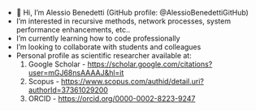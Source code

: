 - 👋 Hi, I’m Alessio Benedetti (GitHub profile: @AlessioBenedettiGitHub)
- I’m interested in recursive methods, network processes, system performance enhancements, etc..
- I’m currently learning how to code professionally
- I’m looking to collaborate with students and colleagues
- Personal profile as scientific researcher available at:
    1) Google Scholar - https://scholar.google.com/citations?user=mGJ68nsAAAAJ&hl=it
    2) Scopus - https://www.scopus.com/authid/detail.uri?authorId=37361029200
    3) ORCID - https://orcid.org/0000-0002-8223-9247


<!---
AlessioBenedettiGitHub/AlessioBenedettiGitHub is a ✨ special ✨ repository because its `README.md` (this file) appears on your GitHub profile.
You can click the Preview link to take a look at your changes.
--->
